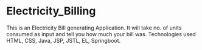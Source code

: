 # Electricity_Billing
This is an Electricity Bill generating Application. It will take no. of units consumed as input and tell you how much your bill was.
Technologies used HTML, CSS, Java, JSP, JSTL, EL, Springboot.
